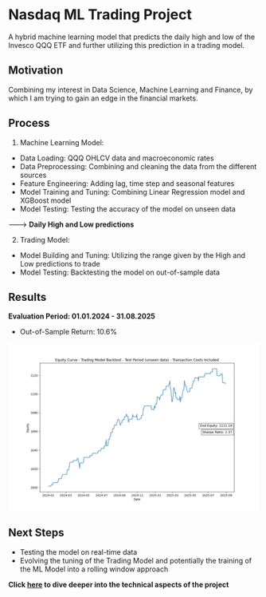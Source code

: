 # Nasdaq ML Trading Project

A hybrid machine learning model that predicts the daily high and low 
of the Invesco QQQ ETF and further utilizing this prediction in a trading model.

## Motivation
Combining my interest in Data Science, Machine Learning and Finance, by which I am 
trying to gain an edge in the financial markets.

## Process
1. Machine Learning Model:
- Data Loading: QQQ OHLCV data and macroeconomic rates
- Data Preprocessing: Combining and cleaning the data from the different sources
- Feature Engineering: Adding lag, time step and seasonal features
- Model Training and Tuning: Combining Linear Regression model and XGBoost model
- Model Testing: Testing the accuracy of the model on unseen data

---> **Daily High and Low predictions**

2. Trading Model:
- Model Building and Tuning: Utilizing the range given by the High and Low 
predictions to trade
- Model Testing: Backtesting the model on out-of-sample data

## Results
**Evaluation Period: 01.01.2024 - 31.08.2025**
- Out-of-Sample Return: 10.6%

![Equity_Curve](images/equity_curve_test_costs.png)

## Next Steps

- Testing the model on real-time data
- Evolving the tuning of the Trading Model and potentially the training of the ML Model into a rolling
window approach

**Click [here](docs/technical_insights.md) to dive deeper into the technical aspects of the project** 